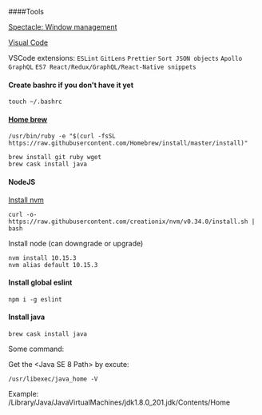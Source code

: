 ####Tools

[Spectacle: Window management](https://www.spectacleapp.com/)

[Visual Code](https://code.visualstudio.com/)

VSCode extensions: `ESLint` `GitLens` `Prettier` `Sort JSON objects` `Apollo GraphQL` `ES7 React/Redux/GraphQL/React-Native snippets`


#### Create bashrc if you don't have it yet

    touch ~/.bashrc


#### [Home brew](https://brew.sh/)

    /usr/bin/ruby -e "$(curl -fsSL https://raw.githubusercontent.com/Homebrew/install/master/install)"

    brew install git ruby wget
    brew cask install java


#### NodeJS

[Install nvm](https://github.com/creationix/nvm)

    curl -o- https://raw.githubusercontent.com/creationix/nvm/v0.34.0/install.sh | bash

Install node (can downgrade or upgrade)

    nvm install 10.15.3
    nvm alias default 10.15.3

#### Install global eslint

    npm i -g eslint


#### Install java

    brew cask install java

Some command:

Get the <Java SE 8 Path> by excute: 

    /usr/libexec/java_home -V

Example: /Library/Java/JavaVirtualMachines/jdk1.8.0_201.jdk/Contents/Home